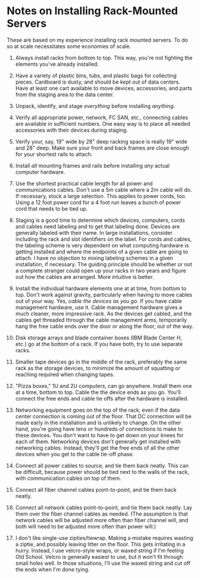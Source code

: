 # Notes on Installing Rack-Mounted Servers

These are based on my experience installing rack mounted servers. To
do so at scale necessitates some economies of scale.

1)  Always install racks from bottom to top. This way, you're not
    fighting the elements you've already installed.

1)  Have a variety of plastic bins, tubs, and plastic bags for
    collecting pieces. Cardboard is dusty, and should be kept out of
    data centers. Have at least one cart available to move devices,
    accessories, and parts from the staging area to the data center.

1)  Unpack, identify, and stage *everything* before installing
    *anything*.

1)  Verify all appropriate power, network, FC SAN, etc., connecting
    cables are available in sufficient numbers. One easy way is to
    place all needed accessories with their devices during staging.

1)  Verify your, say, 19" wide by 28" deep racking space is really 19"
    wide and 28" deep. Make sure your front and back frames are close
    enough for your shortest rails to attach.

1)  Install *all* mounting frames and rails before installing *any*
    actual computer hardware.

1)  Use the shortest practical cable length for all power and
    communications cables. Don't use a 5m cable where a 2m cable will
    do. If necessary, stock a large selection. This applies to power
    cords, too. Using a 12 foot power cord for a 4 foot run leaves a
    bunch of power cord that needs to be tied up.

1)  Staging is a good time to determine which devices, computers, cords
    and cables need labeling and to get that labeling done. Devices are
    generally labeled with their name. In large installations, consider
    including the rack and slot identifiers on the label. For cords and
    cables, the labeling scheme is very dependent on what computing
    hardware is getting installed and where the endpoints of a given
    cable are going to attach. I have no objection to mixing labeling
    schemes in a given installation, if necessary. The guiding
    principle should be whether or not a complete stranger could open
    up your racks in two years and figure out how the cables are
    arranged. More intuitive is better.

1)  Install the individual hardware elements one at at time, from
    bottom to top. Don't work against gravity, particularly when having
    to move cables out of your way. Yes, *cable the devices as you go*.
    If you have cable management hardware, use it. Cable management
    hardware gives a much cleaner, more impressive rack. As the devices
    get cabled, and the cables get threaded through the cable
    management arms, temporarily hang the free cable ends over the door
    or along the floor, out of the way.

1)  Disk storage arrays and blade container boxes (IBM Blade Center H,
    etc.) go at the bottom of a rack. If you have both, try to use
    separate racks.


1)  Smaller tape devices go in the middle of the rack, preferably the
    same rack as the storage devices, to minimize the amount of
    squatting or reaching required when changing tapes.

1)  "Pizza boxes," 1U and 2U computers, can go anywhere. Install them
    one at a time, bottom to top. Cable the the device ends as you go.
    You'll connect the free ends and cable tie offs after the hardware
    is installed.

1)  Networking equipment goes on the top of the rack, even if the data
    center connection is coming out of the floor. That DC connection
    will be made early in the installation and is unlikely to change.
    On the other hand, you're going have tens or hundreds of
    connections to make to these devices. You don't want to have to get
    down on your knees for each of them. Networking devices don't
    generally get installed with networking cables. Instead, they'll
    get the free ends of all the other devices when you get to the
    cable tie-off phase.

1)  Connect all power cables to source, and tie them back neatly. This
    can be difficult, because power should be tied next to the walls of
    the rack, with communication cables on top of them.

1)  Connect all fiber channel cables point-to-point, and tie them back
    neatly.

1)  Connect all network cables point-to-point, and tie them back
    neatly. Lay them over the fiber channel cables as needed. (The
    assumption is that network cables will be adjusted more often than
    fiber channel will, and both will need to be adjusted more often
    than power will.)

1)  I don't like single-use zipties/tiewrap. Making a mistake requires
    wasting a ziptie, and possibly leaving litter on the floor. This
    gets irritating in a hurry. Instead, I use velcro-style wraps, or
    waxed string if I'm feeling Old School. Velcro is generally
    easiest to use, but it won't fit through small holes well. In those
    situations, I'll use the waxed string and cut off the ends when I'm
    done tying.

